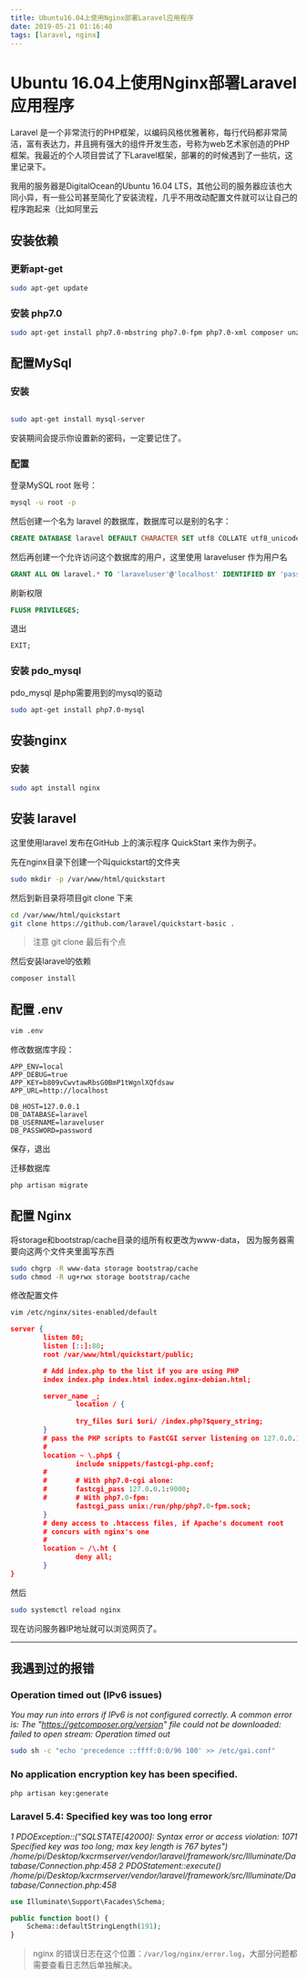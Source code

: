 ```yaml
---
title: Ubuntu16.04上使用Nginx部署Laravel应用程序
date: 2019-05-21 01:16:40
tags: [laravel, nginx]
---
```


# Ubuntu 16.04上使用Nginx部署Laravel应用程序

Laravel 是一个非常流行的PHP框架，以编码风格优雅著称，每行代码都非常简洁，富有表达力，并且拥有强大的组件开发生态，号称为web艺术家创造的PHP框架。我最近的个人项目尝试了下Laravel框架，部署的的时候遇到了一些坑，这里记录下。

我用的服务器是DigitalOcean的Ubuntu 16.04 LTS，其他公司的服务器应该也大同小异，有一些公司甚至简化了安装流程，几乎不用改动配置文件就可以让自己的程序跑起来（比如阿里云

<!--more-->

## 安装依赖

### 更新apt-get

```bash
sudo apt-get update
```

### 安装 php7.0

```bash
sudo apt-get install php7.0-mbstring php7.0-fpm php7.0-xml composer unzip
```

## 配置MySql

### 安装

```bash

sudo apt-get install mysql-server
```


安装期间会提示你设置新的密码，一定要记住了。

### 配置

登录MySQL root 账号：

```bash
mysql -u root -p
```

然后创建一个名为 laravel 的数据库，数据库可以是别的名字：


```sql
CREATE DATABASE laravel DEFAULT CHARACTER SET utf8 COLLATE utf8_unicode_ci;
```

然后再创建一个允许访问这个数据库的用户，这里使用 laraveluser 作为用户名

```sql
GRANT ALL ON laravel.* TO 'laraveluser'@'localhost' IDENTIFIED BY 'password';
```

刷新权限

```sql
FLUSH PRIVILEGES;
```

退出

```sql
EXIT;
```

### 安装 pdo_mysql

pdo_mysql 是php需要用到的mysql的驱动

```bash
sudo apt-get install php7.0-mysql
```


## 安装nginx


### 安装 

```bash
sudo apt install nginx
```

## 安装 laravel

这里使用laravel 发布在GitHub 上的演示程序 QuickStart 来作为例子。

先在nginx目录下创建一个叫quickstart的文件夹

```bash
sudo mkdir -p /var/www/html/quickstart
```

然后到新目录将项目git clone 下来

```bash
cd /var/www/html/quickstart
git clone https://github.com/laravel/quickstart-basic .
```

> 注意 git clone 最后有个点

然后安装laravel的依赖

```bash
composer install
```

## 配置 .env

```bash
vim .env
```

修改数据库字段：

```
APP_ENV=local
APP_DEBUG=true
APP_KEY=b809vCwvtawRbsG0BmP1tWgnlXQfdsaw
APP_URL=http://localhost

DB_HOST=127.0.0.1
DB_DATABASE=laravel
DB_USERNAME=laraveluser
DB_PASSWORD=password
```

保存，退出

迁移数据库

```bash
php artisan migrate
```

## 配置 Nginx

将storage和bootstrap/cache目录的组所有权更改为www-data， 因为服务器需要向这两个文件夹里面写东西

```bash
sudo chgrp -R www-data storage bootstrap/cache
sudo chmod -R ug+rwx storage bootstrap/cache
```

修改配置文件

```bash
vim /etc/nginx/sites-enabled/default
```

```json
server {
        listen 80;
        listen [::]:80;
        root /var/www/html/quickstart/public;

        # Add index.php to the list if you are using PHP
        index index.php index.html index.nginx-debian.html;

        server_name _;
                location / {
                
                try_files $uri $uri/ /index.php?$query_string;
        }
        # pass the PHP scripts to FastCGI server listening on 127.0.0.1:9000
        #
        location ~ \.php$ {
                include snippets/fastcgi-php.conf;
        #
        #       # With php7.0-cgi alone:
        #       fastcgi_pass 127.0.0.1:9000;
        #       # With php7.0-fpm:
                fastcgi_pass unix:/run/php/php7.0-fpm.sock;
        }
        # deny access to .htaccess files, if Apache's document root
        # concurs with nginx's one
        #
        location ~ /\.ht {
                deny all;
        }
}
```
然后

```bash
sudo systemctl reload nginx
```

现在访问服务器IP地址就可以浏览网页了。

------

## 我遇到过的报错

### Operation timed out (IPv6 issues)

*You may run into errors if IPv6 is not configured correctly. A common error is:
The "https://getcomposer.org/version" file could not be downloaded: failed to
open stream: Operation timed out*

```bash
sudo sh -c "echo 'precedence ::ffff:0:0/96 100' >> /etc/gai.conf"
```

### No application encryption key has been specified.

```bash
php artisan key:generate
```

### Laravel 5.4: Specified key was too long error
  
  *1   PDOException::("SQLSTATE[42000]: Syntax error or access violation: 1071 Specified key was too long; max key length is 767 bytes")
      /home/pi/Desktop/kxcrmserver/vendor/laravel/framework/src/Illuminate/Database/Connection.php:458
  2   PDOStatement::execute()
      /home/pi/Desktop/kxcrmserver/vendor/laravel/framework/src/Illuminate/Database/Connection.php:458*

```php
use Illuminate\Support\Facades\Schema; 

public function boot() { 
	Schema::defaultStringLength(191); 
}

```

> nginx 的错误日志在这个位置：`/var/log/nginx/error.log`，大部分问题都需要查看日志然后单独解决。
      
      

